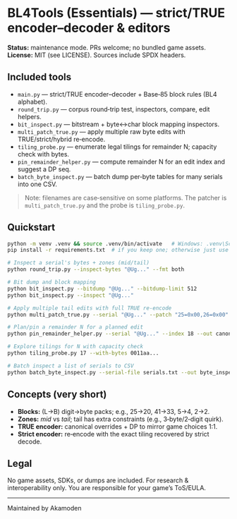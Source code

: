 # BL4Tools (Essentials) — strict/TRUE encoder–decoder & editors

**Status:** maintenance mode. PRs welcome; no bundled game assets.  
**License:** MIT (see LICENSE). Sources include SPDX headers.

## Included tools
- `main.py` — strict/TRUE encoder–decoder + Base‑85 block rules (BL4 alphabet).
- `round_trip.py` — corpus round‑trip test, inspectors, compare, edit helpers.
- `bit_inspect.py` — bitstream + byte↔char block mapping inspectors.
- `multi_patch_true.py` — apply multiple raw byte edits with TRUE/strict/hybrid re‑encode.
- `tiling_probe.py` — enumerate legal tilings for remainder N; capacity check with bytes.
- `pin_remainder_helper.py` — compute remainder N for an edit index and suggest a DP seq.
- `batch_byte_inspect.py` — batch dump per‑byte tables for many serials into one CSV.

> Note: filenames are case‑sensitive on some platforms. The patcher is `multi_patch_true.py` and the probe is `tiling_probe.py`.

## Quickstart
```bash
python -m venv .venv && source .venv/bin/activate   # Windows: .venv\Scripts\activate
pip install -r requirements.txt  # if you keep one; otherwise just use system Python 3.10+

# Inspect a serial's bytes + zones (mid/tail)
python round_trip.py --inspect-bytes "@Ug..." --fmt both

# Bit dump and block mapping
python bit_inspect.py --bitdump "@Ug..." --bitdump-limit 512
python bit_inspect.py --inspect "@Ug..."

# Apply multiple tail edits with full TRUE re‑encode
python multi_patch_true.py --serial "@Ug..." --patch "25=0x00,26=0x00" --encode-mode true

# Plan/pin a remainder N for a planned edit
python pin_remainder_helper.py --serial "@Ug..." --index 18 --out canonical_snippet.json

# Explore tilings for N with capacity check
python tiling_probe.py 17 --with-bytes 0011aa...

# Batch inspect a list of serials to CSV
python batch_byte_inspect.py --serial-file serials.txt --out byte_inspect.csv
```

## Concepts (very short)
- **Blocks:** (L→B) digit→byte packs; e.g., 25→20, 41→33, 5→4, 2→2.  
- **Zones:** *mid* vs *tail*; tail has extra constraints (e.g., 3‑byte/2‑digit quirk).  
- **TRUE encoder:** canonical overrides + DP to mirror game choices 1:1.  
- **Strict encoder:** re‑encode with the exact tiling recovered by strict decode.

## Legal
No game assets, SDKs, or dumps are included. For research & interoperability only. You are responsible for your game’s ToS/EULA.

---
Maintained by Akamoden
